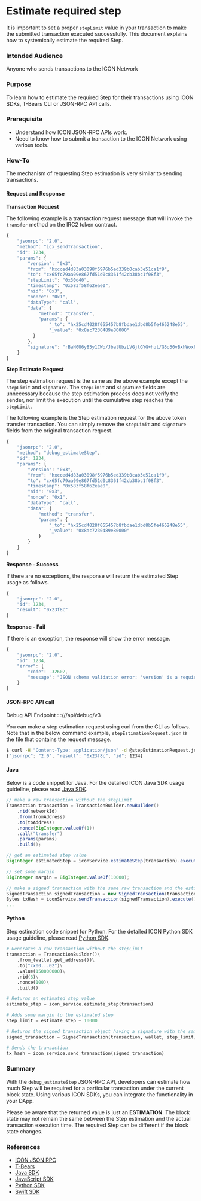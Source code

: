 # Estimate required step

It is important to set a proper `stepLimit` value in your transaction to make the submitted transaction executed successfully. This document explains how to systemically estimate the required Step.

### Intended Audience

Anyone who sends transactions to the ICON Network

### Purpose

To learn how to estimate the required Step for their transactions using ICON SDKs, T-Bears CLI or JSON-RPC API calls.

### Prerequisite

* Understand how ICON JSON-RPC APIs work.
* Need to know how to submit a transaction to the ICON Network using various tools.

### How-To

The mechanism of requesting Step estimation is very similar to sending transactions.

#### Request and Response

**Transaction Request**

The following example is a transaction request message that will invoke the `transfer` method on the IRC2 token contract.

```javascript
{
    "jsonrpc": "2.0",
    "method": "icx_sendTransaction",
    "id": 1234,
    "params": {
        "version": "0x3",
        "from": "hxcced4d83a03098f5976b5ed339b0cab3e51ca1f9",
        "to": "cx65fc79aa09e867fd51d0c8361f42cb38bc1f08f3",
        "stepLimit": "0x30d40",
        "timestamp": "0x583f58f62eae0",
        "nid": "0x3",
        "nonce": "0x1",
        "dataType": "call",
        "data": {
            "method": "transfer",
            "params": {
                "_to": "hx25cd4028f055457b8fbdae1dbd8b5fe465248e55",
                "_value": "0x8ac7230489e80000"
          }
        },
        "signature": "rBaH0U6y85y1CWp/JbalUbzLVGjtGYG+hut/G5o30vBxhWoxPYtSYBQu6X0Tak1SdcnlZSCJL7DeOeKmI4y+5wE="
    }
}
```

**Step Estimate Request**

The step estimation request is the same as the above example except the `stepLimit` and `signature`. The `stepLimit` and `signature` fields are unnecessary because the step estimation process does not verify the sender, nor limit the execution until the cumulative step reaches the `stepLimit`.

The following example is the Step estimation request for the above token transfer transaction. You can simply remove the `stepLimit` and `signature` fields from the original transaction request.

```javascript
{
    "jsonrpc": "2.0",
    "method": "debug_estimateStep",
    "id": 1234,
    "params": {
        "version": "0x3",
        "from": "hxcced4d83a03098f5976b5ed339b0cab3e51ca1f9",
        "to": "cx65fc79aa09e867fd51d0c8361f42cb38bc1f08f3",
        "timestamp": "0x583f58f62eae0",
        "nid": "0x3",
        "nonce": "0x1",
        "dataType": "call",
        "data": {
            "method": "transfer",
            "params": {
                "_to": "hx25cd4028f055457b8fbdae1dbd8b5fe465248e55",
                "_value": "0x8ac7230489e80000"
            }
        }
    }
}
```

**Response - Success**

If there are no exceptions, the response will return the estimated Step usage as follows.

```javascript
{
    "jsonrpc": "2.0",
    "id": 1234,
    "result": "0x23f8c"
}
```

**Response - Fail**

If there is an exception, the response will show the error message.

```javascript
{
    "jsonrpc": "2.0",
    "id": 1234,
    "error": {
        "code": -32602,
        "message": "JSON schema validation error: 'version' is a required property"
    }
}
```

#### JSON-RPC API call

Debug API Endpoint : :///api/debug/v3

You can make a step estimation request using curl from the CLI as follows. Note that in the below command example, `stepEstimationRequest.json` is the file that contains the request message.

```bash
$ curl -H "Content-Type: application/json" -d @stepEstimationRequest.json https://bicon.net.solidwallet.io/api/debug/v3
{"jsonrpc": "2.0", "result": "0x23f8c", "id": 1234}
```

#### Java

Below is a code snippet for Java. For the detailed ICON Java SDK usage guideline, please read [Java SDK](../../icon-sdks/java-sdk/).

```java
// make a raw transaction without the stepLimit
Transaction transaction = TransactionBuilder.newBuilder()
    .nid(networkId)
    .from(fromAddress)
    .to(toAddress)
    .nonce(BigInteger.valueOf(1))
    .call("transfer")
    .params(params)
    .build();

// get an estimated step value
BigInteger estimatedStep = iconService.estimateStep(transaction).execute();

// set some margin
BigInteger margin = BigInteger.valueOf(10000);

// make a signed transaction with the same raw transaction and the estimated step
SignedTransaction signedTransaction = new SignedTransaction(transaction, wallet, estimatedStep.add(margin));
Bytes txHash = iconService.sendTransaction(signedTransaction).execute();
...
```

#### Python

Step estimation code snippet for Python. For the detailed ICON Python SDK usage guideline, please read [Python SDK](../../icon-sdks/python-sdk/).

```python
# Generates a raw transaction without the stepLimit
transaction = TransactionBuilder()\
    .from_(wallet.get_address())\
    .to("cx00...02")\
    .value(150000000)\
    .nid(3)\
    .nonce(100)\
    .build()

# Returns an estimated step value
estimate_step = icon_service.estimate_step(transaction)

# Adds some margin to the estimated step 
step_limit = estimate_step + 10000

# Returns the signed transaction object having a signature with the same raw transaction and the estimated step
signed_transaction = SignedTransaction(transaction, wallet, step_limit)

# Sends the transaction
tx_hash = icon_service.send_transaction(signed_transaction)
```

### Summary

With the `debug_estimateStep` JSON-RPC API, developers can estimate how much Step will be required for a particular transaction under the current block state. Using various ICON SDKs, you can integrate the functionality in your DApp.

Please be aware that the returned value is just an **ESTIMATION**. The block state may not remain the same between the Step estimation and the actual transaction execution time. The required Step can be different if the block state changes.

### References

* [ICON JSON RPC](../reference-manuals/icon-json-rpc-api-v3-specification.md)
* [T-Bears]()
* [Java SDK](../../icon-sdks/java-sdk/)
* [JavaScript SDK](../../icon-sdks/javascript/)
* [Python SDK](../../icon-sdks/python-sdk/)
* [Swift SDK](../../icon-sdks/swift-sdk/)

